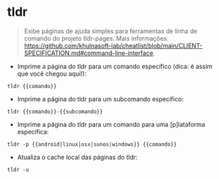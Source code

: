 # tldr

> Exibe páginas de ajuda simples para ferramentas de linha de comando do projeto tldr-pages.
> Mais informações: <https://github.com/khulnasoft-lab/cheatlist/blob/main/CLIENT-SPECIFICATION.md#command-line-interface>.

- Imprime a página do tldr para um comando específico (dica: é assim que você chegou aqui!):

`tldr {{comando}}`

- Imprime a página do tldr para um subcomando específico:

`tldr {{comando}}-{{subcomando}}`

- Imprime a página do tldr para um comando para uma [p]lataforma específica:

`tldr -p {{android|linux|osx|sunos|windows}} {{comando}}`

- Atualiza o cache local das páginas do tldr:

`tldr -u`
